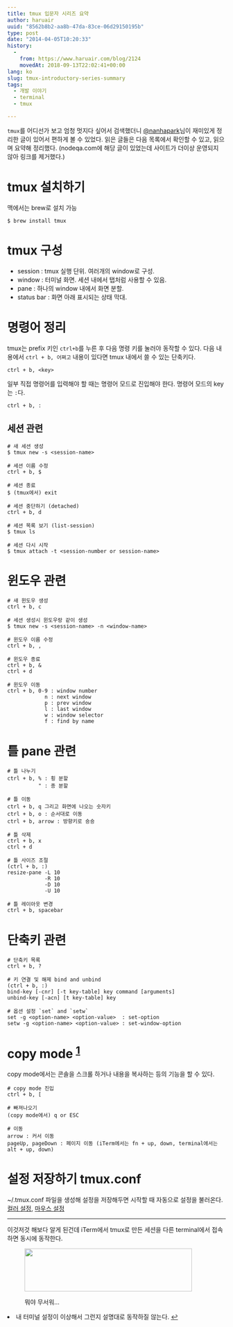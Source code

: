 ```yaml
---
title: tmux 입문자 시리즈 요약
author: haruair
uuid: "8562b8b2-aa8b-47da-83ce-06d29150195b"
type: post
date: "2014-04-05T10:20:33"
history:
  - 
    from: https://www.haruair.com/blog/2124
    movedAt: 2018-09-13T22:02:41+00:00
lang: ko
slug: tmux-introductory-series-summary
tags:
  - 개발 이야기
  - terminal
  - tmux

---
```

`tmux`를 어디선가 보고 엄청 멋지다 싶어서 검색했더니 [@nanhapark][1]님이 재미있게 정리한 글이 있어서 편하게 볼 수 있었다. 읽은 글들은 다음 목록에서 확인할 수 있고, 읽으며 요약해 정리했다. (nodeqa.com에 해당 글이 있었는데 사이트가 더이상 운영되지 않아 링크를 제거했다.)

# tmux 설치하기

맥에서는 brew로 설치 가능

    $ brew install tmux
    

# tmux 구성

  * session : tmux 실행 단위. 여러개의 window로 구성.
  * window : 터미널 화면. 세션 내에서 탭처럼 사용할 수 있음.
  * pane : 하나의 window 내에서 화면 분할.
  * status bar : 화면 아래 표시되는 상태 막대.

# 명령어 정리

tmux는 prefix 키인 `ctrl+b`를 누른 후 다음 명령 키를 눌러야 동작할 수 있다. 다음 내용에서 `ctrl + b, 어쩌고` 내용이 있다면 tmux 내에서 쓸 수 있는 단축키다.

    ctrl + b, <key>
    

일부 직접 명령어를 입력해야 할 때는 명령어 모드로 진입해야 한다. 명령어 모드의 key는 `:`다.

    ctrl + b, :
    

## 세션 관련

    # 새 세션 생성
    $ tmux new -s <session-name>
    
    # 세션 이름 수정
    ctrl + b, $
    
    # 세션 종료
    $ (tmux에서) exit
    
    # 세션 중단하기 (detached)
    ctrl + b, d
    
    # 세션 목록 보기 (list-session)
    $ tmux ls
    
    # 세션 다시 시작
    $ tmux attach -t <session-number or session-name>
    

# 윈도우 관련

    # 새 윈도우 생성
    ctrl + b, c
    
    # 세션 생성시 윈도우랑 같이 생성
    $ tmux new -s <session-name> -n <window-name>
    
    # 윈도우 이름 수정
    ctrl + b, ,
    
    # 윈도우 종료
    ctrl + b, &
    ctrl + d
    
    # 윈도우 이동
    ctrl + b, 0-9 : window number
                n : next window
                p : prev window
                l : last window
                w : window selector
                f : find by name
    

# 틀 pane 관련

    # 틀 나누기
    ctrl + b, % : 횡 분할
              " : 종 분할
    
    # 틀 이동
    ctrl + b, q 그리고 화면에 나오는 숫자키
    ctrl + b, o : 순서대로 이동
    ctrl + b, arrow : 방향키로 숑숑
    
    # 틀 삭제
    ctrl + b, x
    ctrl + d
    
    # 틀 사이즈 조절
    (ctrl + b, :)
    resize-pane -L 10
                -R 10
                -D 10
                -U 10
    
    # 틀 레이아웃 변경
    ctrl + b, spacebar
    

# 단축키 관련

    # 단축키 목록
    ctrl + b, ?
    
    # 키 연결 및 해제 bind and unbind
    (ctrl + b, :)
    bind-key [-cnr] [-t key-table] key command [arguments]
    unbind-key [-acn] [t key-table] key
    
    # 옵션 설정 `set` and `setw`
    set -g <option-name> <option-value>  : set-option
    setw -g <option-name> <option-value> : set-window-option
    

# copy mode <sup id="fnref-2124-2"><a href="#fn-2124-2">1</a></sup>

copy mode에서는 콘솔을 스크롤 하거나 내용을 복사하는 등의 기능을 할 수 있다.

    # copy mode 진입
    ctrl + b, [
    
    # 빠져나오기
    (copy mode에서) q or ESC
    
    # 이동
    arrow : 커서 이동
    pageUp, pageDown : 페이지 이동 (iTerm에서는 fn + up, down, terminal에서는 alt + up, down)
    

# 설정 저장하기 tmux.conf

~/.tmux.conf 파일을 생성해 설정을 저장해두면 시작할 때 자동으로 설정을 불러온다. [컬러 설정][2], [마우스 설정][3]

* * *

이것저것 해보다 알게 된건데 iTerm에서 tmux로 만든 세션을 다른 terminal에서 접속하면 동시에 동작한다.<figure class="wp-caption alignnone">

<img src="https://31.media.tumblr.com/346d892a029a2e71b781bcc257ffba66/tumblr_n3jz7zm0ZA1sunplfo1_400.gif?resize=386%2C99&#038;ssl=1" width="386" height="99" class /><figcaption class="wp-caption-text">뭐야 무서워&#8230;</figcaption></figure> 

<li id="fn-2124-2">
  내 터미널 설정이 이상해서 그런지 설명대로 동작하질 않는다.&#160;<a href="#fnref-2124-2">&#8617;</a> </fn></footnotes>

 [1]: http://twitter.com/nanhapark
 [2]: http://nodeqa.com/nodejs_ref/102#UTog7IOB7YOc67CU7J2YIOyDieyDgeydtCDsspjsnYzsl5Ag64W57IOJ7J24642wLCDstIzsiqTrn6zsm4zsmpQ=
 [3]: http://nodeqa.com/nodejs_ref/102#UTog66eI7Jqw7Iqk66GcIO2VoCDsiJgg7JeG64KY7JqUPw==